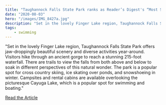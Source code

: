 ```yaml
---
title: "Taughannock Falls State Park ranks as Reader’s Digest's “Most Scenic Campsite” in New York State"
date: "2020-08-03"
hero: "/images/IMG_8427a.jpg"
description: "Set in the lovely Finger Lake region, Taughannock Falls State Park offers jaw-droppingly beautiful scenery and diverse activities year-around."
tags:
    - swimming
---
```


"Set in the lovely Finger Lake region, Taughannock Falls State Park offers jaw-droppingly beautiful scenery and diverse activities year-around. Visitors hike through an ancient gorge to reach a stunning 215-foot waterfall. There are trails to view the falls from both above and below to soak in different perspectives of this natural wonder. The park is a popular spot for cross country skiing, ice skating over ponds, and snowshoeing in winter. Campsites and rental cabins are available overlooking the picturesque Cayuga Lake, which is a popular spot for swimming and boating."

[Read the Article](https://www.rd.com/list/most-scenic-campsite-in-every-state/)
